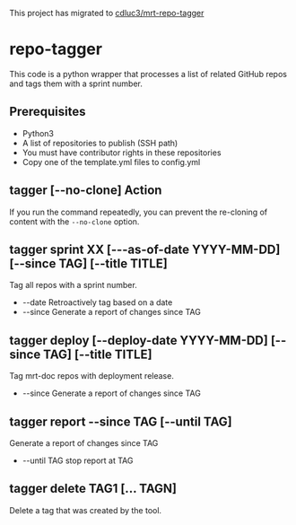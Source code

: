 This project has migrated to [cdluc3/mrt-repo-tagger](https://github.com/cdluc3/mrt-repo-tagger)

# repo-tagger

This code is a python wrapper that processes a list of related GitHub repos and tags them with a sprint number.

## Prerequisites
- Python3
- A list of repositories to publish (SSH path)
- You must have contributor rights in these repositories
- Copy one of the template.yml files to config.yml

## tagger [--no-clone] Action

If you run the command repeatedly, you can prevent the re-cloning of content with the `--no-clone` option.

## tagger sprint XX [---as-of-date YYYY-MM-DD] [--since TAG] [--title TITLE]

Tag all repos with a sprint number.

- --date Retroactively tag based on a date
- --since Generate a report of changes since TAG

## tagger deploy [--deploy-date YYYY-MM-DD] [--since TAG] [--title TITLE]

Tag mrt-doc repos with deployment release.

- --since Generate a report of changes since TAG

## tagger report --since TAG [--until TAG]

Generate a report of changes since TAG

- --until TAG stop report at TAG

## tagger delete TAG1 [... TAGN]

Delete a tag that was created by the tool.
